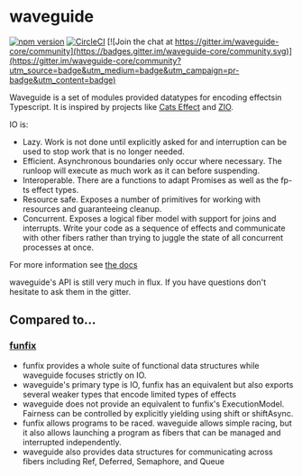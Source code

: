 # waveguide

[![npm version](https://badge.fury.io/js/waveguide.svg)](https://badge.fury.io/js/waveguide)
[![CircleCI](https://circleci.com/gh/rzeigler/waveguide.svg?style=svg)](https://circleci.com/gh/rzeigler/waveguide) 
[![Join the chat at https://gitter.im/waveguide-core/community](https://badges.gitter.im/waveguide-core/community.svg)](https://gitter.im/waveguide-core/community?utm_source=badge&utm_medium=badge&utm_campaign=pr-badge&utm_content=badge)

Waveguide is a set of modules provided datatypes for encoding effectsin Typescript.
It is inspired by projects like [Cats Effect](https://github.com/typelevel/cats-effect) and [ZIO](https://github.com/scalaz/scalaz-zio).

IO is:
- Lazy. Work is not done until explicitly asked for and interruption can be used to stop work that is no longer needed.
- Efficient. Asynchronous boundaries only occur where necessary. The runloop will execute as much work as it can before suspending.
- Interoperable. There are a functions to adapt Promises as well as the fp-ts effect types.
- Resource safe. Exposes a number of primitives for working with resources and guaranteeing cleanup.
- Concurrent. Exposes a logical fiber model with support for joins and interrupts. Write your code as a sequence of effects and communicate with other fibers rather than trying to juggle the state of all concurrent processes at once.

For more information see [the docs](./docs/index.md)

waveguide's API is still very much in flux. 
If you have questions don't hesitate to ask them in the gitter.

## Compared to...

### [funfix](https://github.com/funfix/funfix/)
- funfix provides a whole suite of functional data structures while waveguide focuses strictly on IO.
- waveguide's primary type is IO, funfix has an equivalent but also exports several weaker types that encode limited types of effects
- waveguide does not provide an equivalent to funfix's ExecutionModel. Fairness can be controlled by explicitly yielding using shift or shiftAsync.
- funfix allows programs to be raced. waveguide allows simple racing, but it also allows launching a program as fibers that can be managed and interrupted independently.
- waveguide also provides data structures for communicating across fibers including Ref, Deferred, Semaphore, and Queue



